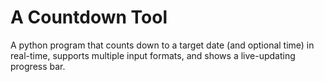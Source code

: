 # A Countdown Tool
A python program that counts down to a target date (and optional time) in real-time, supports multiple input formats, and shows a live-updating progress bar.